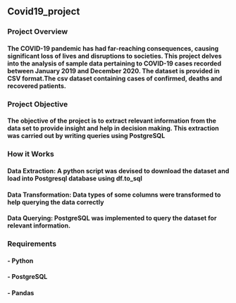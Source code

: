 ## Covid19_project

### Project Overview
#### The COVID-19 pandemic has had far-reaching consequences, causing significant loss of lives and disruptions to societies. This project delves into the analysis of sample data pertaining to COVID-19 cases recorded between January 2019 and December 2020. The dataset is provided in CSV format.The csv dataset containing cases of confirmed, deaths and recovered patients.

### Project Objective
#### The objective of the project is to extract relevant information from the data set to provide insight and help in decision making. This extraction was carried out by writing queries using PostgreSQL

### How it Works
#### Data Extraction: A python script was devised to download the dataset and load into Postgresql database using df.to_sql 
#### Data Transformation: Data types of some columns were transformed to help querying the data correctly 
#### Data Querying: PostgreSQL was implemented to query the dataset for relevant information.

### Requirements
#### - Python
#### - PostgreSQL
#### - Pandas
